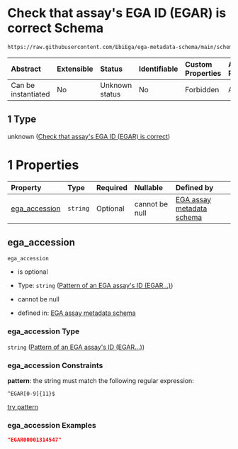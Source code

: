 # Check that assay's EGA ID (EGAR) is correct Schema

```txt
https://raw.githubusercontent.com/EbiEga/ega-metadata-schema/main/schemas/EGA.assay.json#/properties/object_id/allOf/1
```



| Abstract            | Extensible | Status         | Identifiable | Custom Properties | Additional Properties | Access Restrictions | Defined In                                                                 |
| :------------------ | :--------- | :------------- | :----------- | :---------------- | :-------------------- | :------------------ | :------------------------------------------------------------------------- |
| Can be instantiated | No         | Unknown status | No           | Forbidden         | Allowed               | none                | [EGA.assay.json\*](../../../schemas/EGA.assay.json "open original schema") |

## 1 Type

unknown ([Check that assay's EGA ID (EGAR) is correct](ega-11-properties-objects-ids-block-allof-check-that-assays-ega-id-egar-is-correct.md))

# 1 Properties

| Property                         | Type     | Required | Nullable       | Defined by                                                                                                                                                                                                                                                                                                       |
| :------------------------------- | :------- | :------- | :------------- | :--------------------------------------------------------------------------------------------------------------------------------------------------------------------------------------------------------------------------------------------------------------------------------------------------------------- |
| [ega\_accession](#ega_accession) | `string` | Optional | cannot be null | [EGA assay metadata schema](ega-11-properties-objects-ids-block-allof-check-that-assays-ega-id-egar-is-correct-properties-pattern-of-an-ega-assays-id-egar.md "https://raw.githubusercontent.com/EbiEga/ega-metadata-schema/main/schemas/EGA.assay.json#/properties/object_id/allOf/1/properties/ega_accession") |

## ega\_accession



`ega_accession`

*   is optional

*   Type: `string` ([Pattern of an EGA assay's ID (EGAR...)](ega-11-properties-objects-ids-block-allof-check-that-assays-ega-id-egar-is-correct-properties-pattern-of-an-ega-assays-id-egar.md))

*   cannot be null

*   defined in: [EGA assay metadata schema](ega-11-properties-objects-ids-block-allof-check-that-assays-ega-id-egar-is-correct-properties-pattern-of-an-ega-assays-id-egar.md "https://raw.githubusercontent.com/EbiEga/ega-metadata-schema/main/schemas/EGA.assay.json#/properties/object_id/allOf/1/properties/ega_accession")

### ega\_accession Type

`string` ([Pattern of an EGA assay's ID (EGAR...)](ega-11-properties-objects-ids-block-allof-check-that-assays-ega-id-egar-is-correct-properties-pattern-of-an-ega-assays-id-egar.md))

### ega\_accession Constraints

**pattern**: the string must match the following regular expression:&#x20;

```regexp
^EGAR[0-9]{11}$
```

[try pattern](https://regexr.com/?expression=%5EEGAR%5B0-9%5D%7B11%7D%24 "try regular expression with regexr.com")

### ega\_accession Examples

```json
"EGAR00001314547"
```

